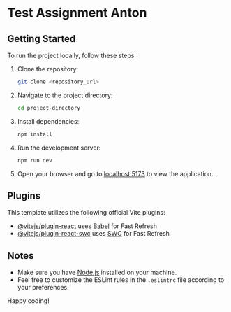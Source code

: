 # Test Assignment Anton


## Getting Started

To run the project locally, follow these steps:

1. Clone the repository:

    ```bash
    git clone <repository_url>
    ```

2. Navigate to the project directory:

    ```bash
    cd project-directory
    ```

3. Install dependencies:

    ```bash
    npm install
    ```

4. Run the development server:

    ```bash
    npm run dev
    ```

5. Open your browser and go to [localhost:5173](http://localhost:5173) to view the application.

## Plugins

This template utilizes the following official Vite plugins:

- [@vitejs/plugin-react](https://github.com/vitejs/vite-plugin-react/blob/main/packages/plugin-react/README.md) uses [Babel](https://babeljs.io/) for Fast Refresh
- [@vitejs/plugin-react-swc](https://github.com/vitejs/vite-plugin-react-swc) uses [SWC](https://swc.rs/) for Fast Refresh

## Notes

- Make sure you have [Node.js](https://nodejs.org/) installed on your machine.
- Feel free to customize the ESLint rules in the `.eslintrc` file according to your preferences.

Happy coding!
